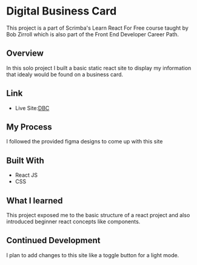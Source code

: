 # Digital Business Card

This project is a part of Scrimba's Learn React For Free course taught by Bob Zirroll which is also part of the Front End Developer Career Path.

## Overview

In this solo project I built a basic static react site to display my information that idealy would be found on a business card.

## Link

- Live Site:[DBC](https://elisdigitalbusinesscard.netlify.app/)

## My Process
I followed the provided figma designs to come up with this site

## Built With

- React JS
- CSS


## What I learned
This project exposed me to the basic structure of a react project and also introduced beginner react concepts like components.

## Continued Development

I plan to add changes to this site like a toggle button for a light mode.

